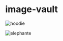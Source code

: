 # image-vault

![hoodie](https://github.com/user-attachments/assets/45b191b0-4662-45ce-88b7-44ee10250b60)

![elephante](https://github.com/user-attachments/assets/74edfc39-dae7-44be-b71c-3f7b67e739cb)
